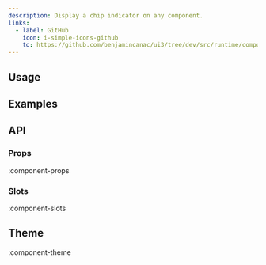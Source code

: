 ```yaml
---
description: Display a chip indicator on any component.
links:
  - label: GitHub
    icon: i-simple-icons-github
    to: https://github.com/benjamincanac/ui3/tree/dev/src/runtime/components/Chip.vue
---
```


## Usage

## Examples

## API

### Props

:component-props

### Slots

:component-slots

## Theme

:component-theme
